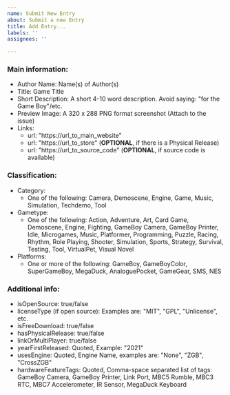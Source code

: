 ```yaml
---
name: Submit New Entry
about: Submit a new Entry
title: Add Entry...
labels: ''
assignees: ''

---
```


### Main information:
- Author Name: Name(s) of Author(s)
- Title: Game Title
- Short Description: A short 4-10 word description. Avoid saying: "for the Game Boy"/etc.
- Preview Image: A 320 x 288 PNG format screenshot (Attach to the issue)
- Links:
  - url: "https://url_to_main_website"
  - url: "https://url_to_store"              (**OPTIONAL**, if there is a Physical Release)
  - url: "https://url_to_source_code" (**OPTIONAL**, if source code is available)

### Classification:
- Category:
  - One of the following: Camera, Demoscene, Engine, Game, Music, Simulation, Techdemo, Tool
- Gametype: 
  - One of the following: Action, Adventure, Art, Card Game, Demoscene, Engine, Fighting, GameBoy Camera, GameBoy Printer, Idle, Microgames, Music, Platformer, Programming, Puzzle, Racing, Rhythm, Role Playing, Shooter, Simulation, Sports, Strategy, Survival, Testing, Tool, VirtualPet, Visual Novel
- Platforms:
  - One or more of the following: GameBoy, GameBoyColor, SuperGameBoy, MegaDuck, AnaloguePocket, GameGear, SMS, NES

### Additional info:
- isOpenSource: true/false
- licenseType (if open source):  Examples are: "MIT", "GPL", "Unlicense", etc.
- isFreeDownload: true/false
- hasPhysicalRelease: true/false
- linkOrMultiPlayer: true/false
- yearFirstReleased: Quoted, Example: "2021"
- usesEngine: Quoted, Engine Name, examples are: "None", "ZGB", "CrossZGB"
- hardwareFeatureTags: Quoted, Comma-space separated list of tags: GameBoy Camera, GameBoy Printer, Link Port, MBC5 Rumble, MBC3 RTC, MBC7 Accelerometer, IR Sensor, MegaDuck Keyboard
